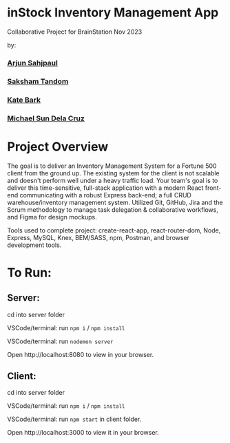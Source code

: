 # inStock Inventory Management App
Collaborative Project for BrainStation Nov 2023

by:
### [Arjun Sahjpaul](https://github.com/ffluxpavillion)
### [Saksham Tandom](https://github.com/saksham1236)
### [Kate Bark](https://github.com/KateBark)
### [Michael Sun Dela Cruz](https://github.com/mikesdc)

# Project Overview
The goal is to deliver an Inventory Management System for a Fortune 500 client from the ground up. The existing system for the client is not scalable and doesn't perform well under a heavy traffic load. Your team's goal is to deliver this time-sensitive, full-stack application with a modern React front-end communicating with a robust Express back-end; a full CRUD warehouse/inventory management system.  Utilized Git, GitHub, Jira and the Scrum methodology to manage task delegation & collaborative workflows, and Figma for design mockups.

Tools used to complete project: create-react-app, react-router-dom, Node, Express, MySQL, Knex, BEM/SASS, npm, Postman, and browser development tools.


# To Run:
## Server:
cd into server folder

VSCode/terminal: run `npm i` / `npm install`

VSCode/terminal: run `nodemon server`

Open http://localhost:8080 to view in your browser.


## Client:
cd into server folder

VSCode/terminal: run `npm i` / `npm install`

VSCode/terminal: run `npm start` in client folder.

Open http://localhost:3000 to view it in your browser.
